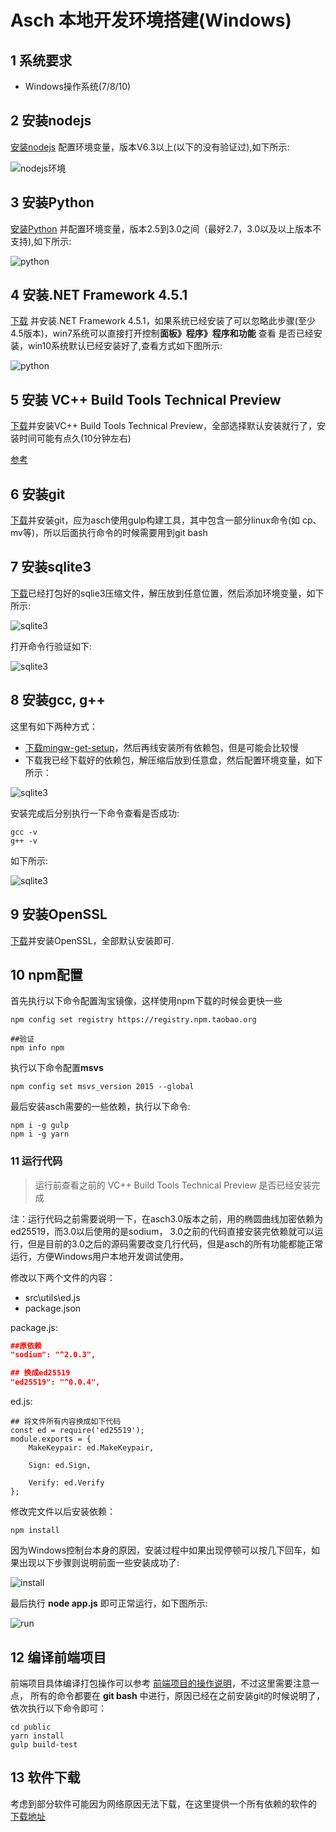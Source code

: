 # Asch 本地开发环境搭建(Windows)

## 1 系统要求

- Windows操作系统(7/8/10)

## 2 安装nodejs
[安装nodejs](https://nodejs.org/en/download/) 配置环境变量，版本V6.3以上(以下的没有验证过),如下所示:

![nodejs环境](assets/win_install/node.png)

## 3 安装Python
[安装Python](https://www.python.org/downloads/release/python-2713/) 并配置环境变量，版本2.5到3.0之间（最好2.7，3.0以及以上版本不支持),如下所示:

![python](assets/win_install/python.png)

## 4 安装.NET Framework 4.5.1
[下载](https://www.microsoft.com/en-us/download/details.aspx?id=42779) 并安装.NET Framework 4.5.1，如果系统已经安装了可以忽略此步骤(至少4.5版本)，win7系统可以直接打开控制**面板》程序》程序和功能** 查看
是否已经安装，win10系统默认已经安装好了,查看方式如下图所示:

![python](assets/win_install/win10.net.png)

## 5 安装 VC++ Build Tools Technical Preview
[下载](http://go.microsoft.com/fwlink/?LinkId=691126)并安装VC++ Build Tools Technical Preview，全部选择默认安装就行了，安装时间可能有点久(10分钟左右)

[参考](https://stackoverflow.com/questions/21069699/node-packages-not-building-on-windows-8-1-missing-microsoft-cpp-default-props)

## 6 安装git
[下载](https://git-scm.com/)并安装git，应为asch使用gulp构建工具，其中包含一部分linux命令(如 cp、mv等)，所以后面执行命令的时候需要用到git bash

## 7 安装sqlite3
[下载](https://pan.baidu.com/s/1WvQYSCCr-n7N5HMCRGqwLA)已经打包好的sqlie3压缩文件，解压放到任意位置，然后添加环境变量，如下所示:

![sqlite3](assets/win_install/sqlite3.png)

打开命令行验证如下:

![sqlite3](assets/win_install/sqlite3_verify.png)

## 8 安装gcc, g++
这里有如下两种方式：
* [下载mingw-get-setup](https://sourceforge.net/projects/mingw/files/Installer/)，然后再线安装所有依赖包，但是可能会比较慢
* 下载我已经下载好的依赖包，解压缩后放到任意盘，然后配置环境变量，如下所示：

![sqlite3](assets/win_install/gcc.png)

安装完成后分别执行一下命令查看是否成功:
```
gcc -v
g++ -v
```

如下所示:

![sqlite3](assets/win_install/gcc_verify.png)

## 9 安装OpenSSL
[下载](http://slproweb.com/products/Win32OpenSSL.html)并安装OpenSSL，全部默认安装即可.

## 10 npm配置
首先执行以下命令配置淘宝镜像，这样使用npm下载的时候会更快一些
```
npm config set registry https://registry.npm.taobao.org

##验证
npm info npm
```

执行以下命令配置**msvs**
```
npm config set msvs_version 2015 --global
```

最后安装asch需要的一些依赖，执行以下命令:
```
npm i -g gulp
npm i -g yarn
```

### 11 运行代码
> 运行前查看之前的 VC++ Build Tools Technical Preview 是否已经安装完成

注：运行代码之前需要说明一下，在asch3.0版本之前，用的椭圆曲线加密依赖为ed25519，而3.0以后使用的是sodium，
3.0之前的代码直接安装完依赖就可以运行，但是目前的3.0之后的源码需要改变几行代码，但是asch的所有功能都能正常运行，方便Windows用户本地开发调试使用。

修改以下两个文件的内容：
* src\utils\ed.js
* package.json

package.js:
```json
##原依赖
"sodium": "^2.0.3",

## 换成ed25519
"ed25519": "^0.0.4",
```

ed.js:
```
## 将文件所有内容换成如下代码
const ed = require('ed25519');
module.exports = {
    MakeKeypair: ed.MakeKeypair,

    Sign: ed.Sign,

    Verify: ed.Verify
};
```

修改完文件以后安装依赖：
```
npm install
```

因为Windows控制台本身的原因，安装过程中如果出现停顿可以按几下回车，如果出现以下步骤则说明前面一些安装成功了:

![install](assets/win_install/install.png)

最后执行 **node app.js** 即可正常运行，如下图所示:

![run](assets/win_install/run.png)

## 12 编译前端项目
前端项目具体编译打包操作可以参考 [前端项目的操作说明](../public/README.md)，不过这里需要注意一点，
所有的命令都要在 **git bash** 中进行，原因已经在之前安装git的时候说明了，依次执行以下命令即可：
```
cd public
yarn install
gulp build-test
```

## 13 软件下载
考虑到部分软件可能因为网络原因无法下载，在这里提供一个所有依赖的软件的 [下载地址](https://pan.baidu.com/s/1WLSH9M0Hwp16CPYOgZ_6GQ)






